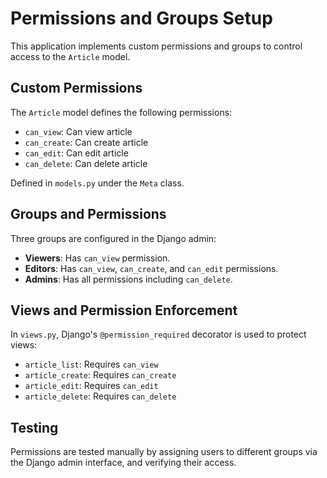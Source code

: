 # Permissions and Groups Setup

This application implements custom permissions and groups to control access to the `Article` model.

## Custom Permissions

The `Article` model defines the following permissions:

- `can_view`: Can view article
- `can_create`: Can create article
- `can_edit`: Can edit article
- `can_delete`: Can delete article

Defined in `models.py` under the `Meta` class.

## Groups and Permissions

Three groups are configured in the Django admin:

- **Viewers**: Has `can_view` permission.
- **Editors**: Has `can_view`, `can_create`, and `can_edit` permissions.
- **Admins**: Has all permissions including `can_delete`.

## Views and Permission Enforcement

In `views.py`, Django's `@permission_required` decorator is used to protect views:

- `article_list`: Requires `can_view`
- `article_create`: Requires `can_create`
- `article_edit`: Requires `can_edit`
- `article_delete`: Requires `can_delete`

## Testing

Permissions are tested manually by assigning users to different groups via the Django admin interface, and verifying their access.
